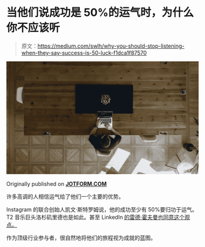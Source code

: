 # 当他们说成功是 50%的运气时，为什么你不应该听

> 原文：<https://medium.com/swlh/why-you-should-stop-listening-when-they-say-success-is-50-luck-f1dca1f87570>

![](img/181b639a6a133268d907945aa25f6daa.png)

Originally published on [**JOTFORM.COM**](https://www.jotform.com/blog/luck/)

许多高调的人相信运气给了他们一个主要的优势。

Instagram 的联合创始人凯文·斯特罗姆说，他的成功至少有 50%要归功于运气。T2 音乐巨头洛杉矶里德也是如此。甚至 LinkedIn [的雷德·霍夫曼也同意这个观点。](https://www.businessinsider.com/linkedin-founder-reid-hoffman-on-the-cause-of-success-2017-11?IR=T)

作为顶级行业参与者，很自然地将他们的旅程视为成就的蓝图。